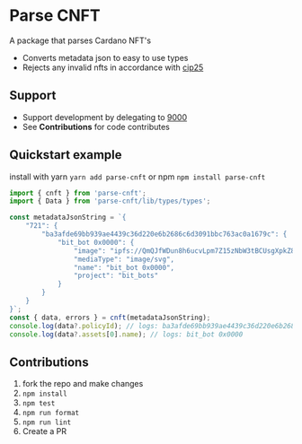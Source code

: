 # Parse CNFT

A package that parses Cardano NFT's

- Converts metadata json to easy to use types
- Rejects any invalid nfts in accordance with [cip25](https://cips.cardano.org/cips/cip25/#abstract)

## Support

- Support development by delegating to [9000](https://ada9000.io)
- See **Contributions** for code contributes

## Quickstart example

install with yarn
`yarn add parse-cnft`
or npm
`npm install parse-cnft`

```js
import { cnft } from 'parse-cnft';
import { Data } from 'parse-cnft/lib/types/types';

const metadataJsonString = `{
    "721": {
        "ba3afde69bb939ae4439c36d220e6b2686c6d3091bbc763ac0a1679c": {
            "bit_bot 0x0000": {
                "image": "ipfs://QmQJfWDun8h6ucvLpm7Z15zNbW3tBCUsgXpkZ8ETCisgm9",
                "mediaType": "image/svg",
                "name": "bit_bot 0x0000",
                "project": "bit_bots"
            }
        }
    }
}`;
const { data, errors } = cnft(metadataJsonString);
console.log(data?.policyId); // logs: ba3afde69bb939ae4439c36d220e6b2686c6d3091bbc763ac0a1679c
console.log(data?.assets[0].name); // logs: bit_bot 0x0000
```

## Contributions

1. fork the repo and make changes
2. `npm install`
3. `npm test`
4. `npm run format`
5. `npm run lint`
6. Create a PR
